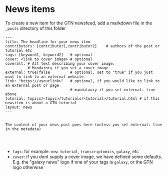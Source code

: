 # News items

To create a new item for the GTN newsfeed, add a markdown file in the `_posts` directory of this folder


```
---
title: The headline for your news item
contributors: [contributor1,contributor2]    # authors of the post or tutorial etc
tags: [keyword1, keyword2]   # optional
cover: <link to cover image> # optional
coveralt: # Alt text describing your cover image.
          # Mandatory if you set a cover image.
external: true|false         # optional, set to "true" if you just want to link to an external website
link: "https://<yourlink>"   # optional, if you would like to link to an external post or page
                             # mandataory if you set external: true above
tutorial: topics/<topic>/tutorials/<tutorial>/tutorial.html # if this newsitem is about a GTN tutorial
layout: news
---


The content of your news post goes here (unless you set external: true in the metadata)




```

- `tags`: for example: `new tutorial`, `transcriptomics`, `galaxy`, etc
- `cover`: if you dont supply a cover image, we have defined some defaults. E.g. the "galaxy news" logo if one of your tags is `galaxy`, or the GTN logo otherwise

